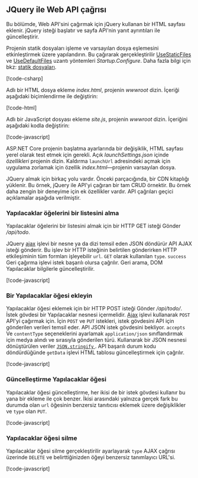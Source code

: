 ## <a name="call-the-web-api-with-jquery"></a>JQuery ile Web API çağrısı

Bu bölümde, Web API'sini çağırmak için jQuery kullanan bir HTML sayfası eklenir. jQuery isteği başlatır ve sayfa API'nin yanıt ayrıntıları ile güncelleştirir.

Projenin statik dosyaları işleme ve varsayılan dosya eşlemesini etkinleştirmek üzere yapılandırın. Bu çağırarak gerçekleştirilir [UseStaticFiles](/dotnet/api/microsoft.aspnetcore.builder.staticfileextensions.usestaticfiles#Microsoft_AspNetCore_Builder_StaticFileExtensions_UseStaticFiles_Microsoft_AspNetCore_Builder_IApplicationBuilder_) ve [UseDefaultFiles](/dotnet/api/microsoft.aspnetcore.builder.defaultfilesextensions.usedefaultfiles#Microsoft_AspNetCore_Builder_DefaultFilesExtensions_UseDefaultFiles_Microsoft_AspNetCore_Builder_IApplicationBuilder_) uzantı yöntemleri *Startup.Configure*. Daha fazla bilgi için bkz: [statik dosyaları](xref:fundamentals/static-files).

[!code-csharp[](../../tutorials/first-web-api/samples/2.0/TodoApi/Startup2.cs?name=snippet_Configure&highlight=3-4)]

Adlı bir HTML dosya ekleme *index.html*, projenin *wwwroot* dizin. İçeriği aşağıdaki biçimlendirme ile değiştirin:

[!code-html[](../../tutorials/first-web-api/samples/2.0/TodoApi/wwwroot/index.html)]

Adlı bir JavaScript dosyası ekleme *site.js*, projenin *wwwroot* dizin. İçeriğini aşağıdaki kodla değiştirin:

[!code-javascript[](../../tutorials/first-web-api/samples/2.0/TodoApi/wwwroot/site.js?name=snippet_SiteJs)]

ASP.NET Core projenin başlatma ayarlarında bir değişiklik, HTML sayfası yerel olarak test etmek için gerekli. Açık *launchSettings.json* içinde *özellikleri* projenin dizin. Kaldırma `launchUrl` adresindeki açmak için uygulama zorlamak için özellik *index.html*&mdash;projenin varsayılan dosya.

JQuery almak için birkaç yolu vardır. Önceki parçacığında, bir CDN kitaplığı yüklenir. Bu örnek, jQuery ile API'yi çağıran bir tam CRUD örnektir. Bu örnek daha zengin bir deneyime için ek özellikler vardır. API çağrıları geçici açıklamalar aşağıda verilmiştir.

### <a name="get-a-list-of-to-do-items"></a>Yapılacaklar öğelerini bir listesini alma

Yapılacaklar öğelerini bir listesini almak için bir HTTP GET isteği Gönder */api/todo*.

JQuery [ajax](https://api.jquery.com/jquery.ajax/) işlevi bir nesne ya da dizi temsil eden JSON döndürür API AJAX isteği gönderir. Bu işlev bir HTTP isteğinin belirtilen gönderirken HTTP etkileşiminin tüm formları işleyebilir `url`. `GET` olarak kullanılan `type`. `success` Geri çağırma işlevi istek başarılı olursa çağrılır. Geri arama, DOM Yapılacaklar bilgilerle güncelleştirilir.

[!code-javascript[](../../tutorials/first-web-api/samples/2.0/TodoApi/wwwroot/site.js?name=snippet_GetData)]

### <a name="add-a-to-do-item"></a>Bir Yapılacaklar öğesi ekleyin

Yapılacaklar öğesi eklemek için bir HTTP POST isteği Gönder */api/todo/*. İstek gövdesi bir Yapılacaklar nesnesi içermelidir. [Ajax](https://api.jquery.com/jquery.ajax/) işlevi kullanarak `POST` API'yi çağırmak için. İçin `POST` ve `PUT` istekleri, istek gövdesini API için gönderilen verileri temsil eder. API JSON istek gövdesini bekliyor. `accepts` Ve `contentType` seçeneklerini ayarlamak `application/json` sınıflandırmak için medya alındı ve sırasıyla gönderilen türü. Kullanarak bir JSON nesnesi dönüştürülen veriler [ `JSON.stringify` ](https://developer.mozilla.org/docs/Web/JavaScript/Reference/Global_Objects/JSON/stringify). API başarılı durum kodu döndürdüğünde `getData` işlevi HTML tablosu güncelleştirmek için çağrılır.

[!code-javascript[](../../tutorials/first-web-api/samples/2.0/TodoApi/wwwroot/site.js?name=snippet_AddItem)]

### <a name="update-a-to-do-item"></a>Güncelleştirme Yapılacaklar öğesi

Yapılacaklar öğesi güncelleştirme, her ikisi de bir istek gövdesi kullanır bu yana bir ekleme ile çok benzer. İkisi arasındaki yalnızca gerçek fark bu durumda olan `url` öğesinin benzersiz tanıtıcısı eklemek üzere değişiklikler ve `type` olan `PUT`.

[!code-javascript[](../../tutorials/first-web-api/samples/2.0/TodoApi/wwwroot/site.js?name=snippet_AjaxPut)]

### <a name="delete-a-to-do-item"></a>Yapılacaklar öğesi silme

Yapılacaklar öğesi silme gerçekleştirilir ayarlayarak `type` AJAX çağrısı üzerinde `DELETE` ve belirttiğinizden öğeyi benzersiz tanımlayıcı URL'si.

[!code-javascript[](../../tutorials/first-web-api/samples/2.0/TodoApi/wwwroot/site.js?name=snippet_AjaxDelete)]
